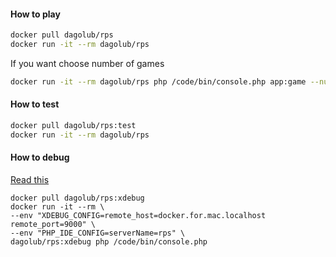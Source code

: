 #### How to play
```bash
docker pull dagolub/rps
docker run -it --rm dagolub/rps
```
If you want choose number of games
```bash
docker run -it --rm dagolub/rps php /code/bin/console.php app:game --number-games=5
```
#### How to test
```bash
docker pull dagolub/rps:test
docker run -it --rm dagolub/rps
```
#### How to debug
[Read this](https://500.keboola.com/xdebug-for-a-cli-app-in-docker-and-phpstorm-66a939c2c603)
```
docker pull dagolub/rps:xdebug
docker run -it --rm \
--env "XDEBUG_CONFIG=remote_host=docker.for.mac.localhost remote_port=9000" \
--env "PHP_IDE_CONFIG=serverName=rps" \
dagolub/rps:xdebug php /code/bin/console.php
```